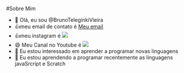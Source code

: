#Sobre Mim


- 👋 Olá, eu sou @BrunoTeleginkiVieira
- :+1:meu email de contato é [Meu email](bruno.teleginski.vieira@escola.pr.gov.br)
- :+1:meu instagram é   <a href="https://instagram.com/burunovieira" target="_blank"><img src="https://img.shields.io/badge/-Instagram-%23E4405F?style=for-the-badge&logo=instagram&logoColor=white" target="_blank"></a>
- :smile: Meu Canal no Youtube é <a href="https://www.youtube.com/bruniiinsamp" target="_blank"><img src="https://img.shields.io/badge/YouTube-FF0000?style=for-the-badge&logo=youtube&logoColor=white" target="_blank"></a>
- 👀 Eu estou interessado em aprender a programar novas linguagens
- 🌱 Eu estou aprendendo a programar recentemente as linguagens javaSrcript e Scratch


<!---- 💞️ I’m looking to collaborate on ...
9
- 📫 How to reach me ...
BrunoTeleginskiVieira/BrunoTeleginskiVieira is a ✨ special ✨ repository because its `README.md` (this file) appears on your GitHub profile.
You can click the Preview link to take a look at your changes.
--->
